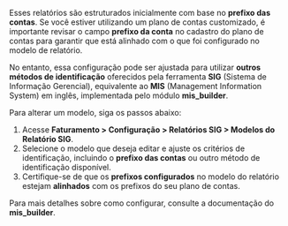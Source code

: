 Esses relatórios são estruturados inicialmente com base no **prefixo das contas**. Se você estiver utilizando um plano de contas customizado, é importante revisar o campo **prefixo da conta** no cadastro do plano de contas para garantir que está alinhado com o que foi configurado no modelo de relatório.

No entanto, essa configuração pode ser ajustada para utilizar **outros métodos de identificação** oferecidos pela ferramenta **SIG** (Sistema de Informação Gerencial), equivalente ao **MIS** (Management Information System) em inglês, implementada pelo módulo **mis_builder**.

Para alterar um modelo, siga os passos abaixo:

1. Acesse **Faturamento \> Configuração \> Relatórios SIG \> Modelos do Relatório SIG**.
2. Selecione o modelo que deseja editar e ajuste os critérios de identificação, incluindo o **prefixo das contas** ou outro método de identificação disponível.
3. Certifique-se de que os **prefixos configurados** no modelo do relatório estejam **alinhados** com os prefixos do seu plano de contas.

Para mais detalhes sobre como configurar, consulte a documentação do **mis_builder**.
